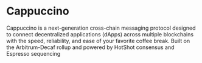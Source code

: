 # Cappuccino
Cappuccino is a next-generation cross-chain messaging protocol designed to connect decentralized applications (dApps) across multiple blockchains with the speed, reliability, and ease of your favorite coffee break. Built on the Arbitrum-Decaf rollup and powered by HotShot consensus and Espresso sequencing
